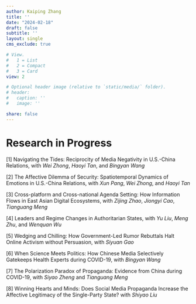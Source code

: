 ```yaml
---
author: Kaiping Zhang
title: ''
date: "2024-02-18"
draft: false
subtitle: ''
layout: single
cms_exclude: true

# View.
#   1 = List
#   2 = Compact
#   3 = Card
view: 2

# Optional header image (relative to `static/media/` folder).
# header:
#   caption: ''
#   image: ''

share: false
---
```


<!-- <style>
/* 修改 body 的文字颜色为 #666666 (深灰) */
body {
    color: #666666 !important;
}
</style> -->

<!-- # <span style="color:black;font-family:Times New Roman">**Under Review**</span> -->
<!-- # <span style="color:black;">**Research in Progress**</span> -->

# Research in Progress
[1] Navigating the Tides: Reciprocity of Media Negativity in U.S.-China Relations, with *Wei Zhong*, *Haoyi Tan*, and *Bingyan Wang*

[2] The Affective Dilemma of Security: Spatiotemporal Dynamics of Emotions in U.S.-China Relations, with *Xun Pang*, *Wei Zhong*, and *Haoyi Tan*

[3]	Cross-platform and Cross-national Agenda Setting: How Information Flows in East Asian Digital Ecosystems, with *Zijing Zhao*, *Jiongyi Cao*, *Tianguang Meng*

[4]	Leaders and Regime Changes in Authoritarian States, with *Yu Liu*, *Meng Zhu*, and *Wenquan Wu*

[5] Wedging and Chilling: How Government-Led Rumor Rebuttals Halt Online Activism without Persuasion, with *Siyuan Gao*

[6] When Science Meets Politics: How Chinese Media Selectively Gatekeeps Health Experts during COVID-19, with *Bingyan Wang*

[7] The Polarization Paradox of Propaganda: Evidence from China during COVID-19, with *Siyao Zheng* and *Tianguang Meng*

[8] Winning Hearts and Minds: Does Social Media Propaganda Increase the Affective Legitimacy of the Single-Party State? with *Shiyao Liu*


